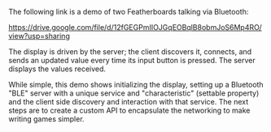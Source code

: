 
The following link is a demo of two Featherboards talking via Bluetooth:

https://drive.google.com/file/d/12fGEGPmIIOJGqEOBqlB8obmJoS6Mp4RO/view?usp=sharing

The display is driven by the server; the client discovers it, connects, and
sends an updated value every time its input button is pressed.  The server
displays the values received.

While simple, this demo shows initializing the display, setting up a Bluetooth "BLE" server
with a unique service and "characteristic" (settable property) and the client side
discovery and interaction with that service. The next steps are to create a custom API to 
encapsulate the networking to make writing games simpler.
